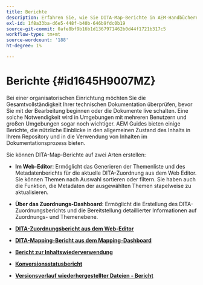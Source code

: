 ```yaml
---
title: Berichte
description: Erfahren Sie, wie Sie DITA-Map-Berichte in AEM-Handbüchern erstellen.
exl-id: 1f8a33ba-d6e5-448f-b40b-646b9fdc0b19
source-git-commit: 0afe8bf9b16b1d1367971462b0d44f1721b317c5
workflow-type: tm+mt
source-wordcount: '188'
ht-degree: 1%

---
```


# Berichte {#id1645H9007MZ}

Bei einer organisatorischen Einrichtung möchten Sie die Gesamtvollständigkeit Ihrer technischen Dokumentation überprüfen, bevor Sie mit der Bearbeitung beginnen oder die Dokumente live schalten. Eine solche Notwendigkeit wird in Umgebungen mit mehreren Benutzern und großen Umgebungen sogar noch wichtiger. AEM Guides bieten einige Berichte, die nützliche Einblicke in den allgemeinen Zustand des Inhalts in Ihrem Repository und in die Verwendung von Inhalten im Dokumentationsprozess bieten.

Sie können DITA-Map-Berichte auf zwei Arten erstellen:

- **Im Web-Editor**: Ermöglicht das Generieren der Themenliste und des Metadatenberichts für die aktuelle DITA-Zuordnung aus dem Web Editor. Sie können Themen nach Auswahl sortieren oder filtern. Sie haben auch die Funktion, die Metadaten der ausgewählten Themen stapelweise zu aktualisieren.
- **Über das Zuordnungs-Dashboard**: Ermöglicht die Erstellung des DITA-Zuordnungsberichts und die Bereitstellung detaillierter Informationen auf Zuordnungs- und Themenebene.

- **[DITA-Zuordnungsbericht aus dem Web-Editor](reports-web-editor.md)**

- **[DITA-Mapping-Bericht aus dem Mapping-Dashboard](reports-ditamap.md)**

- **[Bericht zur Inhaltswiederverwendung](reports-content-reuse.md)**

- **[Konversionsstatusbericht](reports-convertion-status.md)**

- **[Versionsverlauf wiederhergestellter Dateien - Bericht](reports-reverted-file-version-history.md)**
